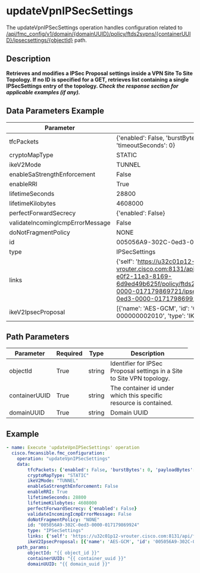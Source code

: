 # updateVpnIPSecSettings

The updateVpnIPSecSettings operation handles configuration related to [/api/fmc_config/v1/domain/{domainUUID}/policy/ftds2svpns/{containerUUID}/ipsecsettings/{objectId}](/paths//api/fmc_config/v1/domain/{domain_uuid}/policy/ftds2svpns/{container_uuid}/ipsecsettings/{object_id}.md) path.&nbsp;
## Description
**Retrieves and modifies a IPSec Proposal settings inside a VPN Site To Site Topology. If no ID is specified for a GET, retrieves list containing a single IPSecSettings entry of the topology. _Check the response section for applicable examples (if any)._**

## Data Parameters Example
| Parameter | Value |
| --------- | -------- |
| tfcPackets | {'enabled': False, 'burstBytes': 0, 'payloadBytes': 0, 'timeoutSeconds': 0} |
| cryptoMapType | STATIC |
| ikeV2Mode | TUNNEL |
| enableSaStrengthEnforcement | False |
| enableRRI | True |
| lifetimeSeconds | 28800 |
| lifetimeKilobytes | 4608000 |
| perfectForwardSecrecy | {'enabled': False} |
| validateIncomingIcmpErrorMessage | False |
| doNotFragmentPolicy | NONE |
| id | 005056A9-302C-0ed3-0000-017179869924 |
| type | IPSecSettings |
| links | {'self': 'https://u32c01p12-vrouter.cisco.com:8131/api/fmc_config/v1/domain/e276abec-e0f2-11e3-8169-6d9ed49b625f/policy/ftds2svpns/005056A9-302C-0ed3-0000-017179869721/ipsecsettings/005056A9-302C-0ed3-0000-017179869924'} |
| ikeV2IpsecProposal | [{'name': 'AES-GCM', 'id': '005056A9-302C-0ed3-0000-000000002010', 'type': 'IKEv2IPsecProposal'}] |

## Path Parameters
| Parameter | Required | Type | Description |
| --------- | -------- | ---- | ----------- |
| objectId | True | string <td colspan=3> Identifier for IPSec Proposal settings in a Site to Site VPN topology. |
| containerUUID | True | string <td colspan=3> The container id under which this specific resource is contained. |
| domainUUID | True | string <td colspan=3> Domain UUID |

## Example
```yaml
- name: Execute 'updateVpnIPSecSettings' operation
  cisco.fmcansible.fmc_configuration:
    operation: "updateVpnIPSecSettings"
    data:
        tfcPackets: {'enabled': False, 'burstBytes': 0, 'payloadBytes': 0, 'timeoutSeconds': 0}
        cryptoMapType: "STATIC"
        ikeV2Mode: "TUNNEL"
        enableSaStrengthEnforcement: False
        enableRRI: True
        lifetimeSeconds: 28800
        lifetimeKilobytes: 4608000
        perfectForwardSecrecy: {'enabled': False}
        validateIncomingIcmpErrorMessage: False
        doNotFragmentPolicy: "NONE"
        id: "005056A9-302C-0ed3-0000-017179869924"
        type: "IPSecSettings"
        links: {'self': 'https://u32c01p12-vrouter.cisco.com:8131/api/fmc_config/v1/domain/e276abec-e0f2-11e3-8169-6d9ed49b625f/policy/ftds2svpns/005056A9-302C-0ed3-0000-017179869721/ipsecsettings/005056A9-302C-0ed3-0000-017179869924'}
        ikeV2IpsecProposal: [{'name': 'AES-GCM', 'id': '005056A9-302C-0ed3-0000-000000002010', 'type': 'IKEv2IPsecProposal'}]
    path_params:
        objectId: "{{ object_id }}"
        containerUUID: "{{ container_uuid }}"
        domainUUID: "{{ domain_uuid }}"

```